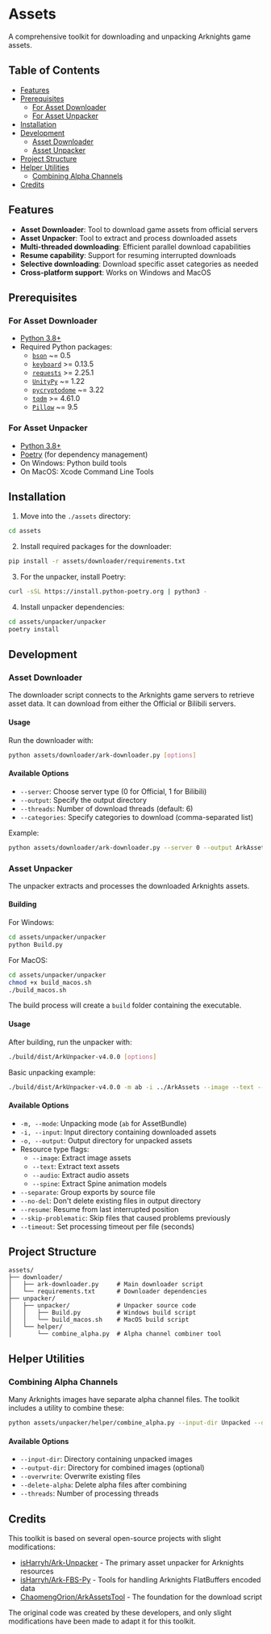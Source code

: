 # Assets

A comprehensive toolkit for downloading and unpacking Arknights game assets.

## Table of Contents
- [Features](#features)
- [Prerequisites](#prerequisites)
  - [For Asset Downloader](#for-asset-downloader)
  - [For Asset Unpacker](#for-asset-unpacker)
- [Installation](#installation)
- [Development](#development)
  - [Asset Downloader](#asset-downloader)
  - [Asset Unpacker](#asset-unpacker)
- [Project Structure](#project-structure)
- [Helper Utilities](#helper-utilities)
  - [Combining Alpha Channels](#combining-alpha-channels)
- [Credits](#credits)

## Features

- **Asset Downloader**: Tool to download game assets from official servers
- **Asset Unpacker**: Tool to extract and process downloaded assets
- **Multi-threaded downloading**: Efficient parallel download capabilities
- **Resume capability**: Support for resuming interrupted downloads
- **Selective downloading**: Download specific asset categories as needed
- **Cross-platform support**: Works on Windows and MacOS

## Prerequisites

### For Asset Downloader
- [Python 3.8+](https://www.python.org/downloads/)
- Required Python packages:
  - [`bson`](https://pypi.org/project/bson/) ~= 0.5
  - [`keyboard`](https://pypi.org/project/keyboard/) >= 0.13.5
  - [`requests`](https://pypi.org/project/requests/) >= 2.25.1
  - [`UnityPy`](https://pypi.org/project/UnityPy/) ~= 1.22
  - [`pycryptodome`](https://pypi.org/project/pycryptodome/) ~= 3.22
  - [`tqdm`](https://pypi.org/project/tqdm/) >= 4.61.0
  - [`Pillow`](https://pypi.org/project/Pillow/) ~= 9.5

### For Asset Unpacker
- [Python 3.8+](https://www.python.org/downloads/)
- [Poetry](https://python-poetry.org/docs/#installation) (for dependency management)
- On Windows: Python build tools
- On MacOS: Xcode Command Line Tools

## Installation

1. Move into the `./assets` directory:
```bash
cd assets
```

2. Install required packages for the downloader:
```bash
pip install -r assets/downloader/requirements.txt
```

3. For the unpacker, install Poetry:
```bash
curl -sSL https://install.python-poetry.org | python3 -
```

4. Install unpacker dependencies:
```bash
cd assets/unpacker/unpacker
poetry install
```

## Development

### Asset Downloader

The downloader script connects to the Arknights game servers to retrieve asset data. 
It can download from either the Official or Bilibili servers.

#### Usage

Run the downloader with:
```bash
python assets/downloader/ark-downloader.py [options]
```

#### Available Options

- `--server`: Choose server type (0 for Official, 1 for Bilibili)
- `--output`: Specify the output directory
- `--threads`: Number of download threads (default: 6)
- `--categories`: Specify categories to download (comma-separated list)

Example:
```bash
python assets/downloader/ark-downloader.py --server 0 --output ArkAssets --threads 8 --categories other,charpack,skinpack
```

### Asset Unpacker

The unpacker extracts and processes the downloaded Arknights assets.

#### Building

For Windows:
```bash
cd assets/unpacker/unpacker
python Build.py
```

For MacOS:
```bash
cd assets/unpacker/unpacker
chmod +x build_macos.sh
./build_macos.sh
```

The build process will create a `build` folder containing the executable.

#### Usage

After building, run the unpacker with:
```bash
./build/dist/ArkUnpacker-v4.0.0 [options]
```

Basic unpacking example:
```bash
./build/dist/ArkUnpacker-v4.0.0 -m ab -i ../ArkAssets --image --text --audio --spine -o Unpacked
```

#### Available Options

- `-m, --mode`: Unpacking mode (`ab` for AssetBundle)
- `-i, --input`: Input directory containing downloaded assets
- `-o, --output`: Output directory for unpacked assets
- Resource type flags:
  - `--image`: Extract image assets
  - `--text`: Extract text assets
  - `--audio`: Extract audio assets
  - `--spine`: Extract Spine animation models
- `--separate`: Group exports by source file
- `--no-del`: Don't delete existing files in output directory
- `--resume`: Resume from last interrupted position
- `--skip-problematic`: Skip files that caused problems previously
- `--timeout`: Set processing timeout per file (seconds)

## Project Structure

```
assets/
├── downloader/
│   ├── ark-downloader.py     # Main downloader script
│   └── requirements.txt      # Downloader dependencies
├── unpacker/
│   ├── unpacker/             # Unpacker source code
│   │   ├── Build.py          # Windows build script
│   │   └── build_macos.sh    # MacOS build script
│   └── helper/
│       └── combine_alpha.py  # Alpha channel combiner tool
```

## Helper Utilities

### Combining Alpha Channels

Many Arknights images have separate alpha channel files. The toolkit includes a utility to combine these:

```bash
python assets/unpacker/helper/combine_alpha.py --input-dir Unpacked --delete-alpha
```

#### Available Options

- `--input-dir`: Directory containing unpacked images
- `--output-dir`: Directory for combined images (optional)
- `--overwrite`: Overwrite existing files
- `--delete-alpha`: Delete alpha files after combining
- `--threads`: Number of processing threads

## Credits

This toolkit is based on several open-source projects with slight modifications:

- [isHarryh/Ark-Unpacker](https://github.com/isHarryh/Ark-Unpacker) - The primary asset unpacker for Arknights resources
- [isHarryh/Ark-FBS-Py](https://github.com/isHarryh/Ark-FBS-Py) - Tools for handling Arknights FlatBuffers encoded data
- [ChaomengOrion/ArkAssetsTool](https://github.com/ChaomengOrion/ArkAssetsTool) - The foundation for the download script

The original code was created by these developers, and only slight modifications have been made to adapt it for this toolkit. 